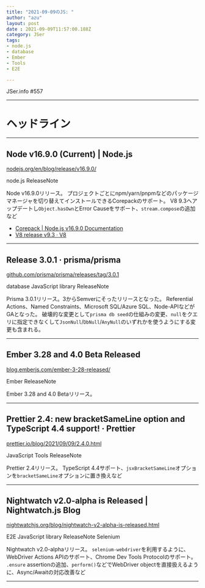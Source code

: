 ```yaml
---
title: "2021-09-09のJS: "
author: "azu"
layout: post
date : 2021-09-09T11:57:00.188Z
category: JSer
tags:
- node.js
- database
- Ember
- Tools
- E2E

---
```


JSer.info #557

----

<h1 class="site-genre">ヘッドライン</h1>

----

## Node v16.9.0 (Current) | Node.js
[nodejs.org/en/blog/release/v16.9.0/](https://nodejs.org/en/blog/release/v16.9.0/ "Node v16.9.0 (Current) | Node.js")
<p class="jser-tags jser-tag-icon"><span class="jser-tag">node.js</span> <span class="jser-tag">ReleaseNote</span></p>

Node v16.9.0リリース。
プロジェクトごとにnpm/yarn/pnpmなどのパッケージマネージャを切り替えてインストールできるCorepackのサポート。
V8 9.3へアップデートし`Object.hasOwn`とError Causeをサポート、`stream.compose`の追加など

- [Corepack | Node.js v16.9.0 Documentation](https://nodejs.org/dist/latest-v16.x/docs/api/corepack.html "Corepack | Node.js v16.9.0 Documentation")
- [V8 release v9.3 · V8](https://v8.dev/blog/v8-release-93 "V8 release v9.3 · V8")

----

## Release 3.0.1 · prisma/prisma
[github.com/prisma/prisma/releases/tag/3.0.1](https://github.com/prisma/prisma/releases/tag/3.0.1 "Release 3.0.1 · prisma/prisma")
<p class="jser-tags jser-tag-icon"><span class="jser-tag">database</span> <span class="jser-tag">JavaScript</span> <span class="jser-tag">library</span> <span class="jser-tag">ReleaseNote</span></p>

Prisma 3.0.1リリース。3からSemverにそったリリースとなった。
Referential Actions、Named Constraints、Microsoft SQL/Azure SQL、Node-APIなどがGAとなった。
破壊的な変更として`prisma db seed`の仕組みの変更、`null`をクエリに指定できなくして`JsonNull`/`DbNull`/`AnyNull`のいずれかを使うようにする変更も含まれる。


----

## Ember 3.28 and 4.0 Beta Released
[blog.emberjs.com/ember-3-28-released/](https://blog.emberjs.com/ember-3-28-released/ "Ember 3.28 and 4.0 Beta Released")
<p class="jser-tags jser-tag-icon"><span class="jser-tag">Ember</span> <span class="jser-tag">ReleaseNote</span></p>

Ember 3.28 and 4.0 Betaリリース。


----

## Prettier 2.4: new bracketSameLine option and TypeScript 4.4 support! · Prettier
[prettier.io/blog/2021/09/09/2.4.0.html](https://prettier.io/blog/2021/09/09/2.4.0.html "Prettier 2.4: new bracketSameLine option and TypeScript 4.4 support! · Prettier")
<p class="jser-tags jser-tag-icon"><span class="jser-tag">JavaScript</span> <span class="jser-tag">Tools</span> <span class="jser-tag">ReleaseNote</span></p>

Prettier 2.4リリース。
TypeScript 4.4サポート、`jsxBracketSameLine`オプションを`bracketSameLine`オプションに置き換えなど


----

## Nightwatch v2.0-alpha is Released | Nightwatch.js Blog
[nightwatchjs.org/blog/nightwatch-v2-alpha-is-released.html](https://nightwatchjs.org/blog/nightwatch-v2-alpha-is-released.html "Nightwatch v2.0-alpha is Released | Nightwatch.js Blog")
<p class="jser-tags jser-tag-icon"><span class="jser-tag">E2E</span> <span class="jser-tag">JavaScript</span> <span class="jser-tag">library</span> <span class="jser-tag">ReleaseNote</span> <span class="jser-tag">Selenium</span></p>

Nightwatch v2.0-alphaリリース。
`selenium-webdriver`を利用するように、WebDriver Actions APIのサポート、Chrome Dev Tools Protocolのサポート。
`.ensure` assertionの追加、`perform()`などでWebDriver objectを直接扱えるように、Async/Awaitの対応改善など


----
